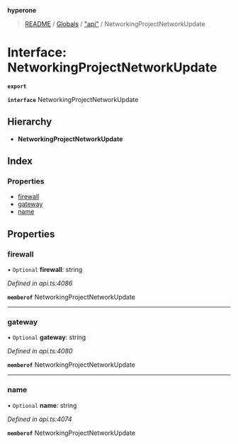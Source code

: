 **hyperone**

> [README](../README.md) / [Globals](../globals.md) / ["api"](../modules/_api_.md) / NetworkingProjectNetworkUpdate

# Interface: NetworkingProjectNetworkUpdate

**`export`** 

**`interface`** NetworkingProjectNetworkUpdate

## Hierarchy

* **NetworkingProjectNetworkUpdate**

## Index

### Properties

* [firewall](_api_.networkingprojectnetworkupdate.md#firewall)
* [gateway](_api_.networkingprojectnetworkupdate.md#gateway)
* [name](_api_.networkingprojectnetworkupdate.md#name)

## Properties

### firewall

• `Optional` **firewall**: string

*Defined in api.ts:4086*

**`memberof`** NetworkingProjectNetworkUpdate

___

### gateway

• `Optional` **gateway**: string

*Defined in api.ts:4080*

**`memberof`** NetworkingProjectNetworkUpdate

___

### name

• `Optional` **name**: string

*Defined in api.ts:4074*

**`memberof`** NetworkingProjectNetworkUpdate
